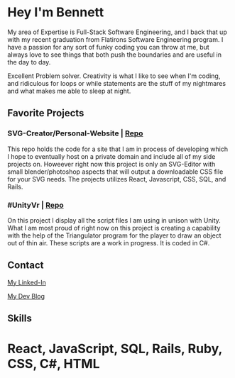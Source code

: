 # Hey I'm Bennett
My area of Expertise is Full-Stack Software Engineering, and I back that up with my recent graduation from Flatirons Software Engineering program. I have a passion for any sort of funky coding you can throw at me, but always love to see things that both push the boundaries and are useful in the day to day.

Excellent Problem solver. Creativity is what I like to see when I'm coding, and ridiculous for loops or while statements are the stuff of my nightmares and what makes me able to sleep at night.

## Favorite Projects
### SVG-Creator/Personal-Website | [Repo](https://github.com/bjupfield/my-website)

This repo holds the code for a site that I am in process of developing which I hope to eventually host on a private domain and include all of my side projects on. Howeever right now this project is only an SVG-Editor with small blender/photoshop aspects that will output a downloadable CSS file for your SVG needs. The projects utilizes React, Javascript, CSS, SQL, and Rails.

### #UnityVr | [Repo](https://github.com/bjupfield/UnityVrProject)

On this project I display all the script files I am using in unison with Unity. What I am most proud of right now on this project is creating a capability with the help of the Triangulator program for the player to draw an object out of thin air. These scripts are a work in progress. It is coded in C#.

## Contact
[My Linked-In](https://www.linkedin.com/in/bennett-upfield-a17a7a224?lipi=urn%3Ali%3Apage%3Ad_flagship3_profile_view_base_contact_details%3Bx62599EPRieqObaFSPjfAA%3D%3D)

[My Dev Blog](https://dev.to/bjupfield)

## Skills

# React, JavaScript, SQL, Rails, Ruby, CSS, C#, HTML



<!--
**bjupfield/bjupfield** is a ✨ _special_ ✨ repository because its `README.md` (this file) appears on your GitHub profile.

Here are some ideas to get you started:

- 🔭 I’m currently working on ...
- 🌱 I’m currently learning ...
- 👯 I’m looking to collaborate on ...
- 🤔 I’m looking for help with ...
- 💬 Ask me about ...
- 📫 How to reach me: ...
- 😄 Pronouns: ...
- ⚡ Fun fact: ...
-->
